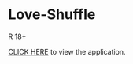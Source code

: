 # Love-Shuffle
R 18+

<a href=https://michaelsatumba.github.io/Love-Shuffle/>CLICK HERE</a> to view the application.
